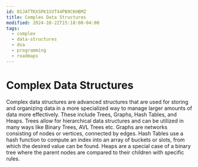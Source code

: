 ```yaml
---
id: 01JATTKXSPK1SVT44PB9CKHBMZ
title: Complex Data Structures
modified: 2024-10-22T15:18:00-04:00
tags:
  - complex
  - data-structures
  - dsa
  - programming
  - roadmaps
---
```

# Complex Data Structures

Complex data structures are advanced structures that are used for storing and organizing data in a more specialized way to manage larger amounts of data more effectively. These include Trees, Graphs, Hash Tables, and Heaps. Trees allow for hierarchical data structures and can be utilized in many ways like Binary Trees, AVL Trees etc. Graphs are networks consisting of nodes or vertices, connected by edges. Hash Tables use a hash function to compute an index into an array of buckets or slots, from which the desired value can be found. Heaps are a special case of a binary tree where the parent nodes are compared to their children with specific rules.